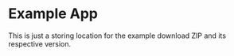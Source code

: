 # Example App

This is just a storing location for the example download ZIP and its respective version.
